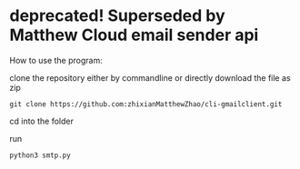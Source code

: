 # deprecated! Superseded by Matthew Cloud email sender api



How to use the program: 


clone the repository either by commandline or directly download the file as zip

```git clone https://github.com:zhixianMatthewZhao/cli-gmailclient.git```

cd into the folder

run

```python3 smtp.py```
